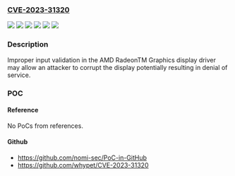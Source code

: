 ### [CVE-2023-31320](https://cve.mitre.org/cgi-bin/cvename.cgi?name=CVE-2023-31320)
![](https://img.shields.io/static/v1?label=Product&message=Radeon%E2%84%A2%20PRO%20W5000%2FW6000%2FW7000%20Series%20Graphics%20Cards&color=blue)
![](https://img.shields.io/static/v1?label=Product&message=Radeon%E2%84%A2%20PRO%20WX%20Vega%20Series%20Graphics%20Cards&color=blue)
![](https://img.shields.io/static/v1?label=Product&message=Radeon%E2%84%A2%20RX%205000%2F6000%2F7000%20Series%20Graphics%20Cards%20&color=blue)
![](https://img.shields.io/static/v1?label=Product&message=Radeon%E2%84%A2%20RX%20Vega%20Series%20Graphics%20Cards&color=blue)
![](https://img.shields.io/static/v1?label=Version&message=various%20%20&color=brightgreen)
![](https://img.shields.io/static/v1?label=Vulnerability&message=n%2Fa&color=blue)

### Description

Improper input validation in the AMD RadeonTM Graphics display driver may allow an attacker to corrupt the display potentially resulting in denial of service.

### POC

#### Reference
No PoCs from references.

#### Github
- https://github.com/nomi-sec/PoC-in-GitHub
- https://github.com/whypet/CVE-2023-31320


